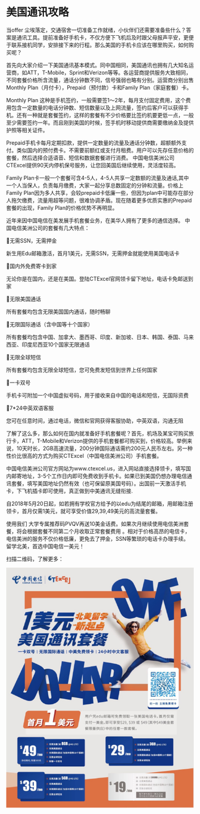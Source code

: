# 美国通讯攻略

当offer 尘埃落定，交通宿舍一切准备工作就绪，小伙伴们还需要准备些什么？答案是通讯工具。提前准备好手机卡，不仅方便下飞机后及时跟父母报声平安，更便于联系接机同学，安排接下来的行程。那么美国的手机卡应该在哪里购买，如何购买呢？

首先向大家介绍一下美国通讯基本模式。同中国相同，美国通讯也拥有几大知名运营商，如ATT，T-Mobile，Sprint和Verizon等等。各运营商提供服务大致相同，不同套餐价格所含流量，通话分钟数不同，信号强弱也略有分别。运营商分别出售Monthly Plan（月付卡），Prepaid（预付款）卡和Family Plan（家庭套餐）卡。

Monthly Plan 这种是手机签约，一般需要签1～2年，每月支付固定费用，这个费用包含一定数量的电话分钟数、短信数量以及上网流量，签约后客户可以获得手机。还有一种就是套餐签约，这样的套餐有不少价格要比签约机要更低一点，一般至少需要签约一年。而且刚到美国的时候，签手机时移动提供商需要缴纳金及提供护照等相关证件。

Prepaid手机卡每月定期扣款，提供一定数量的流量及通话分钟数，超额额外支付。类似国内的预付费卡。不需要前额红或支付月租费。用户可以先存任意价格的套餐，然后选择合适语音、短信和数据套餐进行消费。 中国电信美洲公司CTExcel提供90天内停机保号服务，让您回美国后继续使用，灵活度较高。

Family Plan卡一般一个套餐可含4-5人，4-5人共享一定数额的流量及通话,其中一个人当保人，负责每月缴费，大家一起分享总数固定的分钟和流量。价格上Family Plan因为多人共享，会较prepaid卡低廉一些，但因为plan中可能存在部分人拖欠缴费，流量用超等问题，很难协调矛盾。现在随着更多优质实惠的Prepaid套餐的出现，Family Plan的价格优势不再明显。

近年来因中国电信在美发展手机套餐业务，在美华人拥有了更多的通信选择。 中国电信美洲公司的套餐有几大特点：

无需SSN，无需押金

新生用Edu邮箱激活，首月1美元，无需SSN，无需押金就能使用美国电话卡

国内外免费寄卡到家

无论你是在国内，还是在美国。登陆CTExcel官网领卡留下地址，电话卡免邮送到家

无限美国通话

所有套餐均包含无限美国国内通话，随时畅聊

无限国际通话（含中国等十个国家）

所有套餐均包含中国、加拿大、墨西哥、印度、新加坡、日本、韩国、泰国、马来西亚、印度尼西亚10个国家无限通话

无限全球短信

所有套餐均包含无限全球短信，您可免费发短信到世界上任何国家

一卡双号

手机卡可附加一个中国虚拟号码，用于接收来自中国的电话和短信，无国际资费

7\*24中英双语客服

您可在任意时间，通过电话，微信和官网获得客服协助，中英双语，沟通无阻

了解了这么多，那么如何在国内就准备好手机套餐呢？首先，机场及某宝可购买旅行卡，ATT，T-Mobile和Verizon提供的手机套餐都可购买到，价格较高。举例来说，10天时长，2GB高速流量，200分钟国际通话需约200元人民币左右。另一种性价比很高的方式为购买CTExcel（中国电信美洲公司）手机套餐。

中国电信美洲公司官方网站为www.ctexcel.us，进入网站直接选择领卡，填写国内邮寄地址，3-5个工作日内即可免费收到手机卡。如果已到美国仍想办理电信通讯套餐，填写美国地址仍然有效（也可保留原美国号码）。出国前一天激活手机卡，下飞机插卡即可使用，真正做到中美通讯无缝衔接.

自2018年5月20日起，如若拥有学校官方给予的以edu为结尾的邮箱，用邮箱注册领卡，首月仅需1美元，就可享受价值29,39,49美元的高流量套餐。

使用我们 大学专属推荐码PVQV再送10美金话费。如果次月继续使用电信美洲套餐，将会根据套餐不同第二个月收取正常套餐费用 。相对于价格高昂的电信卡，电信美洲的服务不仅价格低廉，更免去了押金，SSN等繁琐的电话卡办理手续。留学北美，首选中国电信一美元！

扫描二维码，了解更多：

![](../.gitbook/assets/image%20%2852%29.png)

